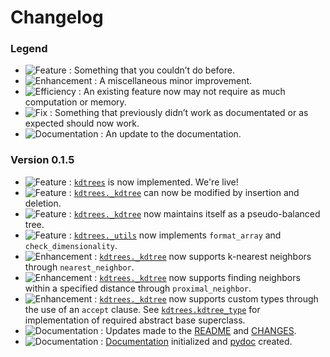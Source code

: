 # Changelog

### Legend

- ![Feature](https://img.shields.io/badge/-Feature-brightgreen) : Something that you couldn’t do before.
- ![Enhancement](https://img.shields.io/badge/-Enhancement-yellow) : A miscellaneous minor improvement.
- ![Efficiency](https://img.shields.io/badge/-Efficiency-blue) : An existing feature now may not require as much computation or memory.
- ![Fix](https://img.shields.io/badge/-Fix-red) : Something that previously didn’t work as documentated or as expected should now work.
- ![Documentation](https://img.shields.io/badge/-Documentation-orange) : An update to the documentation.

### Version 0.1.5

- ![Feature](https://img.shields.io/badge/-Feature-brightgreen) : [```kdtrees```](https://github.com/paradoxysm/kdtrees/) is now implemented. We're live!
- ![Feature](https://img.shields.io/badge/-Feature-brightgreen) : [```kdtrees._kdtree```](https://github.com/paradoxysm/kdtrees/tree/master/kdtrees/_kdtree.py) can now be modified by insertion and deletion.
- ![Feature](https://img.shields.io/badge/-Feature-brightgreen) : [```kdtrees._kdtree```](https://github.com/paradoxysm/kdtrees/tree/master/kdtrees/_kdtree.py) now maintains itself as a pseudo-balanced tree.
- ![Feature](https://img.shields.io/badge/-Feature-brightgreen) : [```kdtrees._utils```](https://github.com/paradoxysm/kdtrees/tree/master/kdtrees/_utils.py) now implements ```format_array``` and ```check_dimensionality```.
- ![Enhancement](https://img.shields.io/badge/-Enhancement-yellow) : [```kdtrees._kdtree```](https://github.com/paradoxysm/kdtrees/tree/master/kdtrees/_kdtree.py) now supports k-nearest neighbors through ```nearest_neighbor```.
- ![Enhancement](https://img.shields.io/badge/-Enhancement-yellow) : [```kdtrees._kdtree```](https://github.com/paradoxysm/kdtrees/tree/master/kdtrees/_kdtree.py) now supports finding neighbors within a specified distance through ```proximal_neighbor```.
- ![Enhancement](https://img.shields.io/badge/-Enhancement-yellow) : [```kdtrees._kdtree```](https://github.com/paradoxysm/kdtrees/tree/master/kdtrees/_kdtree.py) now supports custom types through the use of an `accept` clause. See [```kdtrees.kdtree_type```](https://github.com/paradoxysm/kdtrees/tree/master/kdtrees/kdtree_type.py) for implementation of required abstract base superclass.
- ![Documentation](https://img.shields.io/badge/-Documentation-orange) : Updates made to the [README](https://github.com/paradoxysm/kdtrees/tree/master/README.md) and [CHANGES](https://github.com/paradoxysm/kdtrees/tree/master/CHANGES.md).
- ![Documentation](https://img.shields.io/badge/-Documentation-orange) : [Documentation](https://github.com/paradoxysm/kdtrees/tree/master/doc) initialized and [pydoc](https://github.com/paradoxysm/kdtrees/tree/master/doc/pydoc) created.
